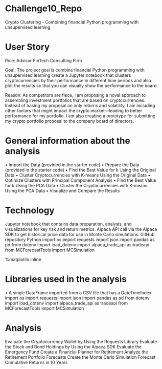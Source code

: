 # Challenge10_Repo
Crypto Clustering - Combining financial Python programming with unsupervised learning

# User Story
Role: Advisor FinTech Consulting Firm

Goal: The project goal is combine financial Python programming with unsupervised learning create a Jupyter notebook that clusters cryptocurrencies by their performance in different time periods and also plot the results so that you can visually show the performance to the board

Reason: As competitors are fiece, I am proposing a novel approach to assembling investment portfolios that are based on cryptocurrencies. Instead of basing my proposal on only returns and volatility, I am including other factors that might impact the crypto market—leading to better performance for my portfolio. I am also creating a prototype for submitting my crypto portfolio proposal to the company board of directors.

# General information about the analysis
• Import the Data (provided in the starter code)
• Prepare the Data (provided in the starter code)
• Find the Best Value for k Using the Original Data
• Cluster Cryptocurrencies with K-means Using the Original Data
• Optimize Clusters with Principal Component Analysis
• Find the Best Value for k Using the PCA Data
• Cluster the Cryptocurrencies with K-means Using the PCA Data
• Visualize and Compare the Results


# Technology
Jupyter notebook that contains data preparation, analysis, and visualizations for key risk and return metrics. Alpaca API call via the Alpaca SDK to get historical price data for use in Monte Carlo simulations. GitHub repository Python import os import requests import json import pandas as pd from dotenv import load_dotenv import alpaca_trade_api as tradeapi from MCForecastTools import MCSimulation

%matplotlib inline

# Libraries used in the analysis
• A single DataFrame imported from a CSV file that has a DateTimeIndex. import os import requests import json import pandas as pd from dotenv import load_dotenv import alpaca_trade_api as tradeapi from MCForecastTools import MCSimulation

# Analysis
Evaluate the Cryptocurrency Wallet by Using the Requests Library Evaluate the Stock and Bond Holdings by Using the Alpaca SDK Evaluate the Emergency Fund Create a Financial Planner for Retirement Analyze the Retirement Portfolio Forecasts Create the Monte Carlo Simulation Forecast Cumulative Returns in 10 Years